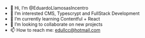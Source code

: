 - 👋 Hi, I’m @EduardoLlamosasIncentro
- 👀 I’m interested CMS, Typescrypt and FullStack Development
- 🌱 I’m currently learning Contentful + React
- 💞️ I’m looking to collaborate on new projects
- 📫 How to reach me: edullcc@hotmail.com


<!---
EduardoLlamosasIncentro/EduardoLlamosasIncentro is a ✨ special ✨ repository because its `README.md` (this file) appears on your GitHub profile.
You can click the Preview link to take a look at your changes.
--->
